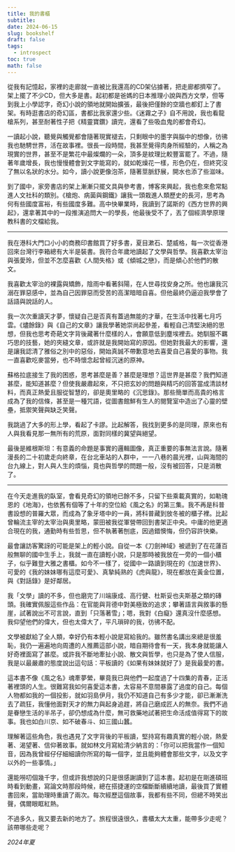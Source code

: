```yaml
---
title: 我的書櫃
subtitle: 
date: 2024-06-15
slug: bookshelf
draft: false
tags:
  - introspect
toc: true
math: false
---
```

從我有記憶起，家裡的走廊就一直被比我還高的CD架佔據著，把走廊都擠窄了。架上擺了不少CD，但大多是書。起初都是爸媽的日本推理小說與西方文學，但等到我上小學認字，奇幻小說的領地就開始擴張，最後把僅餘的空牆也都釘上了書架。有時逛書店的奇幻區，書都比我家還少些。《迷霧之子》自不用說，我也看龍槍系列，甚至耐著性子把《精靈寶鑽》讀完，還看了些吸血鬼的都會奇幻。

一讀起小說，聽覺與觸覺都會隨著現實褪去，只剩眼中的墨字與腦中的想像，彷彿我也馳騁世界，活在故事裡。很長一段時間，我甚至覺得肉身所經驗的，人稱之為現實的世界，甚至不是繁花中最燦爛的一朵，頂多是紋理比較豐富罷了。不過，隨著年歲增長，我也慢慢體會到文字能寫的，就如乾燥花一樣，形色仍在，但終究沒了無以名狀的水分。如今，讀小說更像泡茶，隨著莖脈舒展，開水也添了些滋味。

到了國中，家旁書店的架上漸漸只擺文具與參考書，博客來興起，我也愈來愈常點進人文社科的類別。《槍炮、病菌與鋼鐵》讓我一頭栽進人類歷史的長河，思考為何有些國度富裕，有些國度多難。高中快畢業時，我讀到了諾斯的《西方世界的興起》，還拿著其中的一段推演追問大一的學長，他最後受不了，丟了個經濟學原理教科書的文檔給我。

---

我在港科大門口小小的商務印書館買了好多書，夏目漱石、楚威格，每一次從香港回來台灣行李箱總有大半是裝書。我符合年歲地讀起了文學與哲學。我喜歡太宰治與張愛玲，但並不怎麼喜歡《人間失格》或《傾城之戀》，而是傾心於他們的散文。

我喜歡太宰治的裸露與矯飾，陰雨中看著斜陽，在人世尋找安身之所。他也讓我沉溺在罪惡感中，並為自己因罪惡而受苦的高潔暗暗自喜。但他最終仍逼迫我學會了話語與說話的人。

我一次次重讀天才夢，懷疑自己是否真有蓋過無能的才華，在生活中找著七月巧雲。《燼餘錄》與《自己的文章》讓我學著她崇尚起參差，看輕自己清堅決絕的思想，但我也思考奇葩文字背後藏著什麼樣的人，會願意低到塵埃裡去。她馴服不羈巧思的技藝，她的夾縫文章，或許就是我開始寫的原因。但她對我最大的影響，還是讓我認清了雅俗之別中的惡俗，開始真誠不帶歉意地去喜愛自己喜愛的事物。我一直喜歡吃麥當勞，也不時懷念起曾經沉迷的原神。

蘇格拉底接生了我的困惑，思考甚麼是善？甚麼是理想？這世界是甚麼？我們知道甚麼，能知道甚麼？但使我嚴肅起來，不只把玄妙的問題與精巧的回答當成清談材料，而真正熱愛且服從智慧的，卻是奧里略的《沉思錄》。那些簡單而高貴的格言成為了我的信條，甚至是一種咒語，從圖書館鮮有生人的閱覽室中造出了心靈的壁壘，抵禦笑聲與缺乏笑聲。

我跳過了大多的形上學，看起了卡謬。比起解答，我找到更多的是同理，原來也有人與我看見那一無所有的荒原，面對同樣的冀望與絕望。

最後是維根斯坦：有意義的命題是事實的邏輯圖像，真正重要的事無法言說。隨著漫長的二十初歲走向終章，在台北車站的人群中，一一八巷的晨光裡，山與海間的台九線上，對人與人生的煩惱，竟也與哲學的問題一般，沒有被回答，只是消散了。

---

在今天走進我的臥室，會看見奇幻的領地已餘不多，只留下些乘載真實的，如勒瑰恩的《地海》，也依舊有個等了十年的空位給《風之名》的第三集。我不再是科普書設想的普羅大眾，而成為了象牙塔中的一員，將科普藏到放冬被的櫃子裡。比起曾輪流主宰的太宰治與奧里略，蒙田被我從軍營帶回到書架正中央。中庸的他更適合現在的我，通勤時有些哲思，但不執著著刨底，因過錯懊悔，但仍容許快樂。

最會讓訪客驚訝的可能是架上的輕小說。自從一本《刀劍神域》被遞到了在花蓮百般無聊的國中生手上，我就一直在讀輕小說，只是那時被我放在一旁的一個小櫃子，似乎難登大雅之書櫃。如今不一樣了，從國中一路讀到現在的《加速世界》、可愛的《我的妹妹哪有這麼可愛》、真摯純熟的《虎與龍》，現在都放在黃金位置，與《對話錄》是好鄰居。

我「文學」讀的不多，但也磨完了川端康成、高行健、杜斯妥也夫斯基之類的磚頭。我確實佩服這些作品：在官能與背德中對美極致的追求；攀著語言與敘事的懸崖，試著說出不可言說，直到「只落著雪」；嗯，我對《白癡》還真沒什麼感想。我仰望他們的偉大，但也太偉大了，平凡瑣碎的我，彷彿不配。

文學被獻給了全人類，幸好仍有本輕小說是寫給我的。雖然書名講出來總是很羞恥，我仍一遍遍地向周遭的人推薦這部小說，暗自期待會有一天，我本身就能讓人好奇裡面寫了甚麼。或許我不斷地牽扯小說、散文與哲學，也只是為了使人信服，我是以最嚴肅的態度說出這句話：平板讀的《如果有妹妹就好了》是我最愛的書。

這本書不像《風之名》魂牽夢縈，畢竟我已與他們一起度過了十四集的青春，正活著裡頭的人生。很難寫我如何喜愛這本書，太容易不意間暴露了過度的自己。每個人物都如我的一個投影，就如羽島伊月，我仍不知道自己有多少才能，卻已漸漸洗去了疏狂，我懂他面對天才的無力與起身追趕，將自己磨成匠人的無奈。我們不過是眷戀生活的半吊子，卻仍想成為什麼，無可救藥地試著把生命活成值得寫下的故事。我也如白川京、如不破春斗、如三國山蠶。

理解著這些角色，我也遇見了文字背後的平板讀，堅持寫有趣真實的輕小說，熱愛著、渴望著、信仰著故事。就如林文月寫給清少納言的：「你可以把我當作一個知音，因為我曾經仔仔細細讀你所寫的每一個字，並且能夠體會那些文字，以及文字以外的一些事情。」

還能嘮叨個幾千字，但或許我想說的只是很感謝讀到了這本書。起初是在剛進碩班時看到動畫，寫論文時那段時候，總在搭捷運的空檔斷斷續續地讀，最後買了實體書回來，當助理時重讀了兩次。每次經歷這個故事，我都有些不同，但總不時笑出聲，偶爾眼眶紅熱。

不過多久，我又要去新的地方了。旅程很遠很久，書櫃太大太重，能帶多少走呢？該帶哪些走呢？

<!--more-->

*2024年夏*